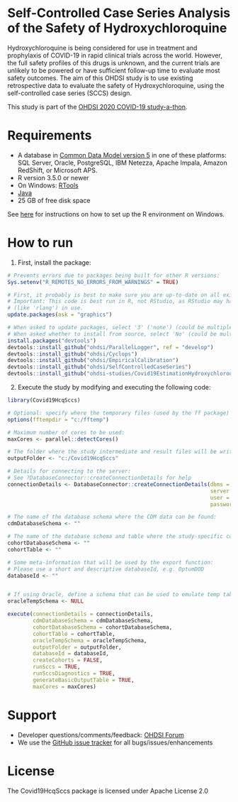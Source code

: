 Self-Controlled Case Series Analysis of the Safety of Hydroxychloroquine
========================================================================

Hydroxychloroquine is being considered for use in treatment and prophylaxis of COVID-19 in rapid clinical trials across the world. However, the full safety profiles of this drugs is unknown, and the current trials are unlikely to be powered or have sufficient follow-up time to evaluate most safety outcomes. The aim of this OHDSI study is to use existing retrospective data to evaluate the safety of Hydroxychloroquine, using the self-controlled case series (SCCS) design.

This study is part of the [OHDSI 2020 COVID-19 study-a-thon](https://www.ohdsi.org/covid-19-updates/).

Requirements
============

- A database in [Common Data Model version 5](https://github.com/OHDSI/CommonDataModel) in one of these platforms: SQL Server, Oracle, PostgreSQL, IBM Netezza, Apache Impala, Amazon RedShift, or Microsoft APS.
- R version 3.5.0 or newer
- On Windows: [RTools](http://cran.r-project.org/bin/windows/Rtools/)
- [Java](http://java.com)
- 25 GB of free disk space

See [here](https://ohdsi.github.io/MethodsLibrary/rSetup.html) for instructions on how to set up the R environment on Windows.

How to run
==========

1. First, install the package:
  ```r
  # Prevents errors due to packages being built for other R versions: 
  Sys.setenv("R_REMOTES_NO_ERRORS_FROM_WARNINGS" = TRUE)

  # First, it probably is best to make sure you are up-to-date on all existing packages. 
  # Important: This code is best run in R, not RStudio, as RStudio may have some libraries 
  # (like 'rlang') in use.
  update.packages(ask = "graphics")

  # When asked to update packages, select '3' ('none') (could be multiple times)
  # When asked whether to install from source, select 'No' (could be multiple times)
  install.packages("devtools")
  devtools::install_github("ohdsi/ParallelLogger", ref = "develop")
  devtools::install_github("ohdsi/Cyclops")
  devtools::install_github("ohdsi/EmpiricalCalibration")
  devtools::install_github("ohdsi/SelfControlledCaseSeries")
  devtools::install_github("ohdsi-studies/Covid19EstimationHydroxychloroquine/Covid19HcqSccs")
  ```
2. Execute the study by modifying and executing the following code:
  ```r
  library(Covid19HcqSccs)
  
  # Optional: specify where the temporary files (used by the ff package) will be created:
  options(fftempdir = "c:/fftemp")
  
  # Maximum number of cores to be used:
  maxCores <- parallel::detectCores()
  
  # The folder where the study intermediate and result files will be written:
  outputFolder <- "c:/Covid19HcqSccs"
  
  # Details for connecting to the server:
  # See ?DatabaseConnector::createConnectionDetails for help
  connectionDetails <- DatabaseConnector::createConnectionDetails(dbms = "",
                                                                  server = "",
                                                                  user = "",
                                                                  password = "")
  
  # The name of the database schema where the CDM data can be found:
  cdmDatabaseSchema <- ""
  
  # The name of the database schema and table where the study-specific cohorts will be instantiated:
  cohortDatabaseSchema <- ""
  cohortTable <- ""
  
  # Some meta-information that will be used by the export function:
  # Please use a short and descriptive databaseId, e.g. OptumDOD
  databaseId <- ""

  
  # If using Oracle, define a schema that can be used to emulate temp tables. Otherwise set as NULL:
  oracleTempSchema <- NULL
  
  execute(connectionDetails = connectionDetails,
          cdmDatabaseSchema = cdmDatabaseSchema,
          cohortDatabaseSchema = cohortDatabaseSchema,
          cohortTable = cohortTable,
          oracleTempSchema = oracleTempSchema,
          outputFolder = outputFolder,
          databaseId = databaseId,
          createCohorts = FALSE,
          runSccs = TRUE,
          runSccsDiagnostics = TRUE,
          generateBasicOutputTable = TRUE,
          maxCores = maxCores)
  ```

Support
=======
* Developer questions/comments/feedback: <a href="http://forums.ohdsi.org/c/developers">OHDSI Forum</a>
* We use the <a href="https://github.com/OHDSI/Covid19EstimationHydroxychloroquine/issues">GitHub issue tracker</a> for all bugs/issues/enhancements

License
=======
The Covid19HcqSccs package is licensed under Apache License 2.0
